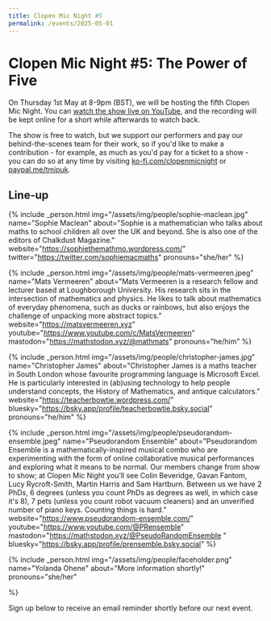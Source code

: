 ```yaml
---
title: Clopen Mic Night #5
permalink: /events/2025-05-01
---
```


# Clopen Mic Night #5: The Power of Five
On Thursday 1st May at 8-9pm (BST), we will be hosting the fifth Clopen Mic Night. You can [watch the show live on YouTube](https://youtube.com/live/JVu2CG6kDVE), and the recording will be kept online for a short while afterwards to watch back.

The show is free to watch, but we support our performers and pay our behind-the-scenes team 
for their work, so if you'd like to make a contribution - for example, as much as you'd pay 
for a ticket to a show - you can do so at any time by visiting 
[ko-fi.com/clopenmicnight](https://ko-fi.com/clopenmicnight) or
[paypal.me/tmipuk](https://paypal.me/tmipuk).

## Line-up
{% include _person.html
    img="/assets/img/people/sophie-maclean.jpg"
    name="Sophie Maclean"
    about="Sophie is a mathematician who talks about maths to school children all over the UK and beyond. She is also one of the editors of Chalkdust Magazine."
    website="https://sophiethemathmo.wordpress.com/"
    twitter="https://twitter.com/sophiemacmaths"
    pronouns="she/her"
%}


{% include _person.html
    img="/assets/img/people/mats-vermeeren.jpeg"
    name="Mats Vermeeren"
    about="Mats Vermeeren is a research fellow and lecturer based at Loughborough University. His research sits in the intersection of mathematics and physics. He likes to talk about mathematics of everyday phenomena, such as ducks or rainbows, but also enjoys the challenge of unpacking more abstract topics."
    website="https://matsvermeeren.xyz"
    youtube="https://www.youtube.com/c/MatsVermeeren"
    mastodon="https://mathstodon.xyz/@mathmats"
    pronouns="he/him"
%}

{% include _person.html
    img="/assets/img/people/christopher-james.jpg"
    name="Christopher James"
    about="Christopher James is a maths teacher in South London whose favourite programming language is Microsoft Excel. He is particularly interested in (ab)using technology to help people understand concepts, the History of Mathematics, and antique calculators."
    website="https://teacherbowtie.wordpress.com/"
    bluesky="https://bsky.app/profile/teacherbowtie.bsky.social"
    pronouns="he/him"
%}

{% include _person.html
    img="/assets/img/people/pseudorandom-ensemble.jpeg"
    name="Pseudorandom Ensemble"
    about="Pseudorandom Ensemble is a mathematically-inspired musical combo who are experimenting with the form of online collaborative musical performances and exploring what it means to be normal. Our members change from show to show; at Clopen Mic Night you’ll see Colin Beveridge, Gavan Fantom, Lucy Rycroft-Smith, Martin Harris and Sam Hartburn. Between us we have 2 PhDs, 6 degrees (unless you count PhDs as degrees as well, in which case it's 8), 7 pets (unless you count robot vacuum cleaners) and an unverified number of piano keys. Counting things is hard."
        website="https://www.pseudorandom-ensemble.com/"
    youtube="https://www.youtube.com/@PRensemble"
    mastodon="https://mathstodon.xyz/@PseudoRandomEnsemble "
    bluesky="https://bsky.app/profile/prensemble.bsky.social"
%}

{% include _person.html
    img="/assets/img/people/faceholder.png"
    name="Yolanda Ohene"
    about="More information shortly!"
    pronouns="she/her"

%}

Sign up below to receive an email reminder shortly before our next event.
<div class="sender-form-field" data-sender-form-id="ks7i2oxmaq7jqdqvszm" style="text-align:center"></div>

